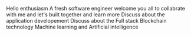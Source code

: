  Hello enthusiasm 
A fresh software engineer welcome you all to collabrate with me and let's built together and learn more 
Discuss about the application developement 
Discuss about the Full stack 
Blockchain technology 
Machine learning and Artificial intelligence 
